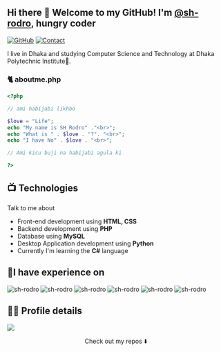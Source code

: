 ## Hi there 👋 Welcome to my GitHub! I'm <a href="https://sh-rodro.github.io">@sh-rodro</a>, hungry coder


[![GitHub](https://img.shields.io/badge/SUPPORT%20AT-GITHUB-blue?style=for-the-badge&logo=github)](https://github.com/sh-rodro)
[![Contact](https://img.shields.io/badge/CONTACT-GMAIL-yellow?style=for-the-badge&logo=gmail&logoColor=white)](mailto:sakhawatrodro@gmail.com)
 

I live in Dhaka and studying Computer Science and Technology at Dhaka Polytechnic Institute🏫.


### 🐈 aboutme.php

```php
<?php

// ami habijabi likhbo

$love = "Life";
echo "My name is SH Rodro" ."<br>";
echo "What is " . $love . "?". "<br>";
echo "I have No" . $love . "<br>";

// Ami kicu buji na habijabi agula ki

?> 

```


## 📺 Technologies
Talk to me about
- Front-end development using **HTML, CSS**
- Backend development using **PHP**
- Database using **MySQL**
- Desktop Application development using **Python**
- Currently I'm learning the **C#** language

## 🏅I have experience on

<img src="https://img.shields.io/badge/python-3670A0?style=for-the-badge&logo=python&logoColor=ffdd54" alt="sh-rodro"><img/>
<img src="https://img.shields.io/badge/HTML-239120?style=for-the-badge&logo=html5&logoColor=white" alt="sh-rodro" ><img/>
<img src="https://img.shields.io/badge/CSS-239120?&style=for-the-badge&logo=css3&logoColor=white" alt="sh-rodro" ><img/>
<img src="https://img.shields.io/badge/PHP-777BB4?style=for-the-badge&logo=php&logoColor=white" alt="sh-rodro" ><img/>
<img src="https://img.shields.io/badge/mysql-5E5C5C?style=for-the-badge&logo=mysql&logoColor=white" alt="sh-rodro" ><img/>
<img src="https://img.shields.io/badge/bootstrap-3670A0?style=for-the-badge&logo=bootstrap&logoColor=white" alt="sh-rodro"><img/>

## 👨‍💻 Profile details

![](https://github-profile-summary-cards.vercel.app/api/cards/profile-details?username=sh-rodro&theme=github)


<p align="center">
Check out my repos ⬇️  
</p>
